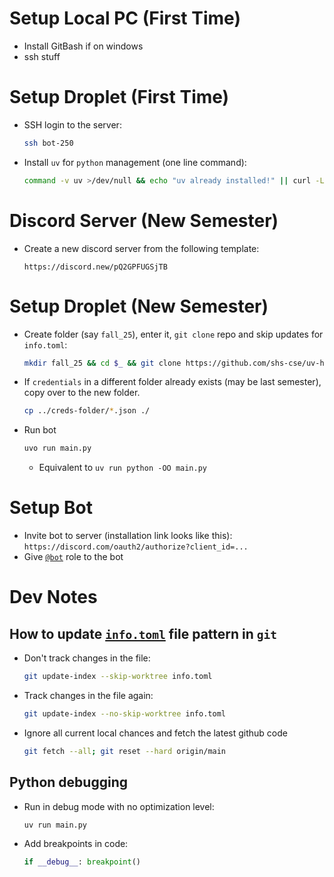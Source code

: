 # Setup Local PC (First Time)
- Install GitBash if on windows
- ssh stuff



# Setup Droplet (First Time)
- SSH login to the server:
    ```sh
    ssh bot-250
    ```
- Install `uv` for `python` management (one line command):
    ```sh
    command -v uv >/dev/null && echo "uv already installed!" || curl -LsSf https://astral.sh/uv/install.sh | sh; grep -q "alias uvo=" ~/.bashrc || echo "alias uvo='PYTHONOPTIMIZE=2 uv'" >> ~/.bashrc; source ~/.bashrc
    ```
    <!-- or
    ```sh
    command -v uv >/dev/null && echo "uv already installed!" || { curl -LsSf https://astral.sh/uv/install.sh | sh && source ~/.bashrc; }
    ```-->
    <!-- or
    ```sh
    command -v uv >/dev/null || { curl -LsSf https://astral.sh/uv/install.sh | sh && source ~/.bashrc; }
    ``` -->

# Discord Server (New Semester)
- Create a new discord server from the following template:
    ```
    https://discord.new/pQ2GPFUGSjTB
    ```

# Setup Droplet (New Semester)
- Create folder (say `fall_25`), enter it, `git clone` repo and skip updates for `info.toml`:
    ```sh
    mkdir fall_25 && cd $_ && git clone https://github.com/shs-cse/uv-hikari-bot.git . && git update-index --skip-worktree info.toml
    ```
- If `credentials` in a different folder already exists (may be last semester), copy over to the new folder.
    ```sh
    cp ../creds-folder/*.json ./
    ```
- Run bot
    ```sh
    uvo run main.py
    ```
    - Equivalent to `uv run python -OO main.py`

# Setup Bot
- Invite bot to server (installation link looks like this):
    `
    https://discord.com/oauth2/authorize?client_id=...
    `
- Give [`@bot`](.) role to the bot

# Dev Notes
## How to update [`info.toml`](./info.toml) file pattern in `git`
- Don't track changes in the file:
    ```sh
    git update-index --skip-worktree info.toml
    ```
- Track changes in the file again:
    ```sh
    git update-index --no-skip-worktree info.toml
    ```
- Ignore all current local chances and fetch the latest github code
    ```sh
    git fetch --all; git reset --hard origin/main
    ```
## Python debugging
- Run in debug mode with no optimization level:
    ```sh
    uv run main.py
    ```
- Add breakpoints in code:
    ```py
    if __debug__: breakpoint()
    ```